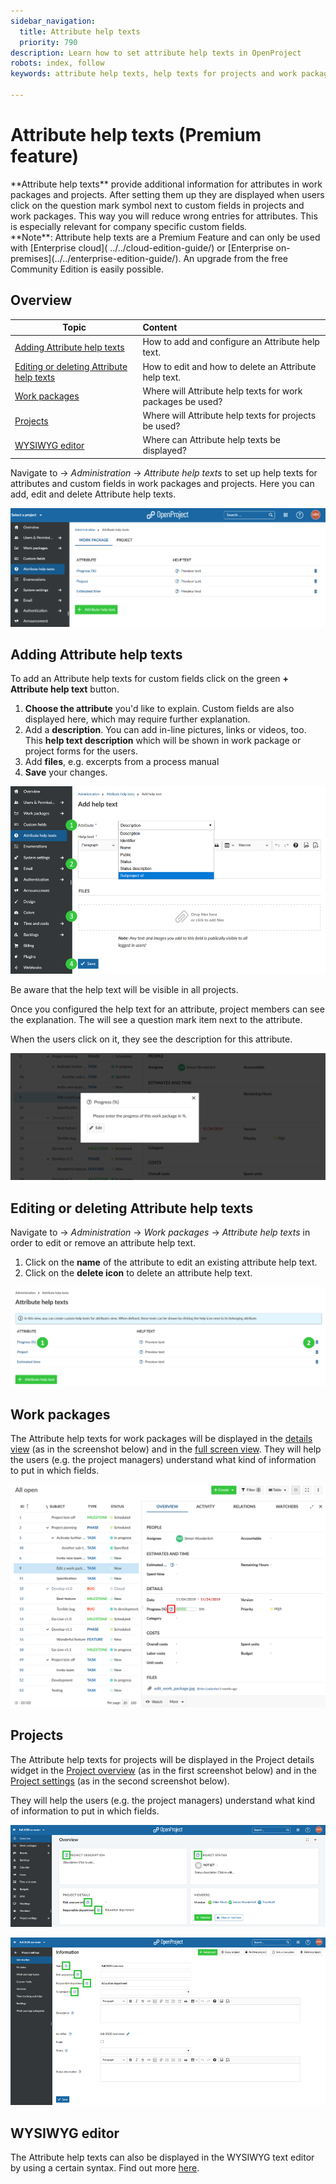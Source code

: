 ```yaml
---
sidebar_navigation:
  title: Attribute help texts
  priority: 790
description: Learn how to set attribute help texts in OpenProject
robots: index, follow
keywords: attribute help texts, help texts for projects and work packages

---
```


# Attribute help texts (Premium feature)

<div class="glossary">
**Attribute help texts** provide additional information for attributes in work packages and projects. After setting them up they are displayed when users click on the question mark symbol next to custom fields in projects and work packages. 
This way you will reduce wrong entries for attributes. This is especially relevant for company specific custom fields.
</div>

<div class="alert alert-info" role="alert">
**Note**: Attribute help texts are a Premium Feature and can only be used with [Enterprise cloud]( ../../cloud-edition-guide/) or [Enterprise on-premises](../../enterprise-edition-guide/). An upgrade from the free Community Edition is easily possible.
</div>


## Overview

| Topic                                                        | Content                                                    |
| ------------------------------------------------------------ | :--------------------------------------------------------- |
| [Adding Attribute help texts](#adding-attribute-help-texts)  | How to add and configure an Attribute help text.           |
| [Editing or deleting Attribute help texts](#editing-or-deleting-attribute-help-texts) | How to edit and how to delete an Attribute help text.      |
| [Work packages](#work-packages)                              | Where will Attribute help texts for work packages be used? |
| [Projects](#projects)                                        | Where will Attribute help texts for projects be used?      |
| [WYSIWYG editor](#wysiwyg-editor)                            | Where can Attribute help texts be displayed?               |

Navigate to -> *Administration* -> *Attribute help texts* to set up help texts for attributes and custom fields in work packages and projects. Here you can add, edit and delete Attribute help texts.

![image-20201006165832885](image-20201006165832885.png)



## Adding Attribute help texts

To add an Attribute help texts for custom fields click on the green **+ Attribute help text** button. 

1. **Choose the attribute** you'd like to explain. Custom fields are also displayed here, which may require further explanation.
2. Add a **description**. You can add in-line pictures, links or videos, too. This **help text description** which will be shown in work package or project forms for the users.
3. Add **files**, e.g. excerpts from a process manual
4. **Save** your changes.

![image-20201006171019961](image-20201006171019961.png)



Be aware that the help text will be visible in all projects.

Once you configured the help text for an attribute, project members can see the explanation. The will see a question mark item next to the attribute. 

When the users click on it, they see the description for this attribute.

![attribute help text description](image-20200122102249268.png)



## Editing or deleting Attribute help texts

Navigate to -> *Administration* -> *Work packages* -> *Attribute help texts* in order to edit or remove an attribute help text.

1. Click on the **name** of the attribute to edit an existing attribute help text.
2. Click on the **delete icon** to delete an attribute help text.

![Sys-admin-edit-delete-attribute-help-texts](Sys-admin-edit-delete-attribute-help-texts.png)

## Work packages

The Attribute help texts for work packages will be displayed in the [details view](../../user-guide/work-packages/work-package-views/#work-package-split-screen-view) (as in the screenshot below) and in the [full screen view](../../user-guide/work-packages/work-package-views/#work-package-full-screen-view). They will help the users (e.g. the project managers) understand what kind of information to put in which fields.

![Sys-admin-attribute-help-texts-open](Sys-admin-attribute-help-texts-open.png)



## Projects

The Attribute help texts for projects will be displayed in the Project details widget in the [Project overview](../../user-guide/project-overview/) (as in the first screenshot below) and in the [Project settings](../../user-guide/projects/project-settings/project-information/) (as in the second screenshot below).

They will help the users (e.g. the project managers) understand what kind of information to put in which fields.

![Attribute help texts project overview](image-20201007112035870.png)



![Attribute help texts project information](image-20201007112741049.png)



## WYSIWYG editor

The Attribute help texts can also be displayed in the WYSIWYG text editor by using a certain syntax. Find out more [here](../../user-guide/wysiwyg/#embedding-of-work-package-attributes-and-project-attributes). 